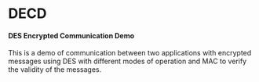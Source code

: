 # DECD
#### DES Encrypted Communication Demo


This is a demo of communication between two applications with encrypted messages using DES with different modes of operation
and MAC to verify the validity of the messages.
